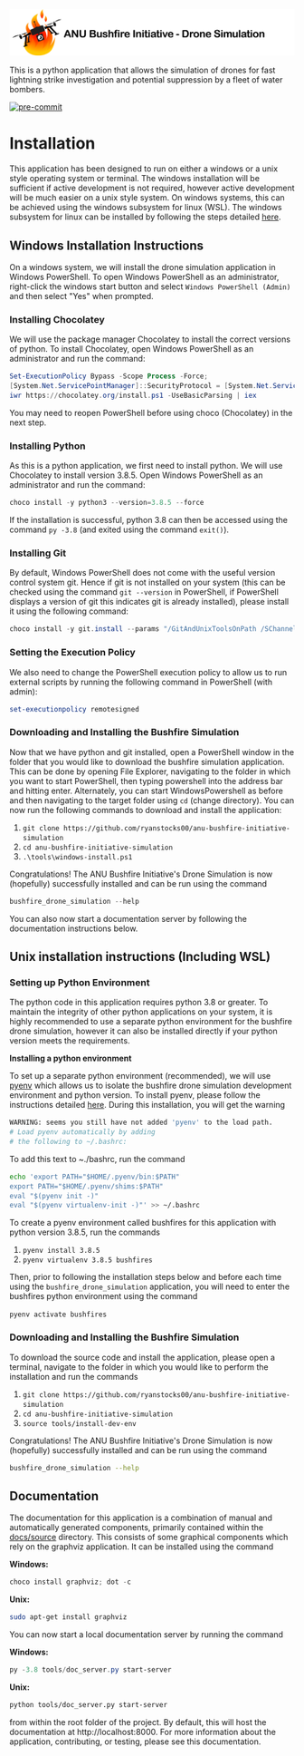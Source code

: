 [![ANU Bushfire Initiative Drone Logo](docs/source/drone_simulation_logo_with_title.png)](https://github.com/ryanstocks00/anu-bushfire-initiative-simulation)

This is a python application that allows the simulation of drones for fast lightning strike investigation and potential suppression by a fleet of water bombers.

[![pre-commit](https://github.com/ryanstocks00/anu-bushfire-initiative-simulation/actions/workflows/python-3.8-pre-commit.yml/badge.svg)](https://github.com/ryanstocks00/anu-bushfire-initiative-simulation/actions)

# Installation

This application has been designed to run on either a windows or a unix style operating system or terminal. The windows installation will be sufficient if active development is not required, however active development will be much easier on a unix style system. On windows systems, this can be achieved using the windows subsystem for linux (WSL). The windows subsystem for linux can be installed by following the steps detailed [here](https://docs.microsoft.com/en-us/windows/wsl/install-win10).

## Windows Installation Instructions

On a windows system, we will install the drone simulation application in Windows PowerShell. To open Windows PowerShell as an administrator, right-click the windows start button and select ```Windows PowerShell (Admin)``` and then select "Yes" when prompted.

### Installing Chocolatey

We will use the package manager Chocolatey to install the correct versions of python. To install Chocolatey, open Windows PowerShell as an administrator and run the command:

```powershell
Set-ExecutionPolicy Bypass -Scope Process -Force;
[System.Net.ServicePointManager]::SecurityProtocol = [System.Net.ServicePointManager]::SecurityProtocol -bor 3072;
iwr https://chocolatey.org/install.ps1 -UseBasicParsing | iex
```

You may need to reopen PowerShell before using choco (Chocolatey) in the next step.

### Installing Python

As this is a python application, we first need to install python. We will use Chocolatey to install version 3.8.5. Open Windows PowerShell as an administrator and run the command:

```powershell
choco install -y python3 --version=3.8.5 --force
```

If the installation is successful, python 3.8 can then be accessed using the command ```py -3.8``` (and exited using the command ```exit()```).

### Installing Git

By default, Windows PowerShell does not come with the useful version control system git. Hence if git is not installed on your system (this can be checked using the command ```git --version``` in PowerShell, if PowerShell displays a version of git this indicates git is already installed), please install it using the following command:

```powershell
choco install -y git.install --params "/GitAndUnixToolsOnPath /SChannel /NoAutoCrlf"
```

### Setting the Execution Policy

We also need to change the PowerShell execution policy to allow us to run external scripts by running the following command in PowerShell (with admin):

```powershell
set-executionpolicy remotesigned
```

### Downloading and Installing the Bushfire Simulation

Now that we have python and git installed, open a PowerShell window in the folder that you would like to download the bushfire simulation application. This can be done by opening File Explorer, navigating to the folder in which you want to start PowerShell, then typing powershell into the address bar and hitting enter. Alternately, you can start WindowsPowershell as before and then navigating to the target folder using ```cd``` (change directory). You can now run the following commands to download and install the application:

1. ```git clone https://github.com/ryanstocks00/anu-bushfire-initiative-simulation```
2. ```cd anu-bushfire-initiative-simulation```
3. ```.\tools\windows-install.ps1```

Congratulations! The ANU Bushfire Initiative's Drone Simulation is now (hopefully) successfully installed and can be run using the command

```powershell
bushfire_drone_simulation --help
```

You can also now start a documentation server by following the documentation instructions below.

## Unix installation instructions (Including WSL)

### Setting up Python Environment

The python code in this application requires python 3.8 or greater. To maintain the integrity of other python applications on your system, it is highly recommended to use a separate python environment for the bushfire drone simulation, however it can also be installed directly if your python version meets the requirements.

__Installing a python environment__

To set up a separate python environment (recommended), we will use [pyenv](https://github.com/pyenv/pyenv) which allows us to isolate the bushfire drone simulation development environment and python version. To install pyenv, please follow the instructions detailed [here](https://realpython.com/intro-to-pyenv/). During this installation, you will get the warning

```bash
WARNING: seems you still have not added 'pyenv' to the load path.
# Load pyenv automatically by adding
# the following to ~/.bashrc:
```

To add this text to ~./bashrc, run the command

```bash
echo 'export PATH="$HOME/.pyenv/bin:$PATH"
export PATH="$HOME/.pyenv/shims:$PATH"
eval "$(pyenv init -)"
eval "$(pyenv virtualenv-init -)"' >> ~/.bashrc
```

To create a pyenv environment called bushfires for this application with python version 3.8.5, run the commands

1. ```pyenv install 3.8.5```
2. ```pyenv virtualenv 3.8.5 bushfires```

Then, prior to following the installation steps below and before each time using the ```bushfire_drone_simulation``` application, you will need to enter the bushfires python environment using the command

```pyenv activate bushfires```

### Downloading and Installing the Bushfire Simulation

To download the source code and install the application, please open a terminal, navigate to the folder in which you would like to perform the installation and run the commands

1. ```git clone https://github.com/ryanstocks00/anu-bushfire-initiative-simulation```
2. ```cd anu-bushfire-initiative-simulation```
3. ```source tools/install-dev-env```

Congratulations! The ANU Bushfire Initiative's Drone Simulation is now (hopefully) successfully installed and can be run using the command

```bash
bushfire_drone_simulation --help
```

## Documentation

The documentation for this application is a combination of manual and automatically generated components, primarily contained within the [docs/source](docs/source) directory. This consists of some graphical components which rely on the graphviz application. It can be installed using the command

**Windows:**
```powershell
choco install graphviz; dot -c
```

**Unix:**
```bash
sudo apt-get install graphviz
```

You can now start a local documentation server by running the command

**Windows:**
```powershell
py -3.8 tools/doc_server.py start-server
```

**Unix:**
```bash
python tools/doc_server.py start-server
```

from within the root folder of the project. By default, this will host the documentation at http://localhost:8000. For more information about the application, contributing, or testing, please see this documentation.
